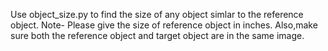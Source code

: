 Use object_size.py to find the size of any object simlar to the reference object.
Note- Please give the size of reference object in inches.
Also,make sure both the reference object and target object are in the same image.
